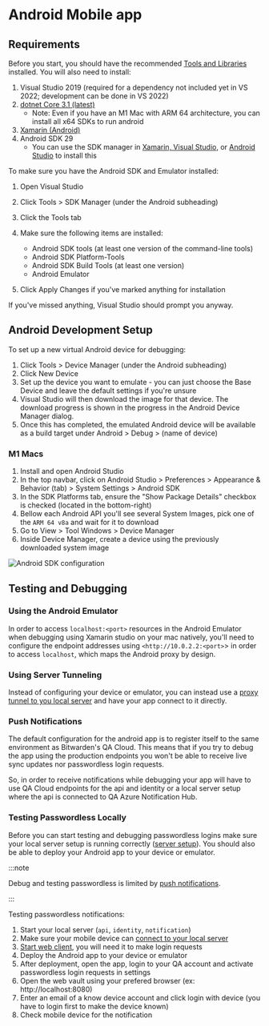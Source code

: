 # Android Mobile app

## Requirements

Before you start, you should have the recommended [Tools and Libraries](../../../tools/index.md)
installed. You will also need to install:

1.  Visual Studio 2019 (required for a dependency not included yet in VS 2022; development can be
    done in VS 2022)
2.  [dotnet Core 3.1 (latest)](https://dotnet.microsoft.com/en-us/download/dotnet/3.1)
    - Note: Even if you have an M1 Mac with ARM 64 architecture, you can install all x64 SDKs to run
      android
3.  [Xamarin (Android)](https://learn.microsoft.com/en-us/xamarin/get-started/installation/?pivots=macos-vs2022)
4.  Android SDK 29
    - You can use the SDK manager in [Xamarin, Visual Studio][xamarin-vs], or [Android
      Studio][android-studio] to install this

To make sure you have the Android SDK and Emulator installed:

1.  Open Visual Studio
2.  Click Tools > SDK Manager (under the Android subheading)
3.  Click the Tools tab
4.  Make sure the following items are installed:

    - Android SDK tools (at least one version of the command-line tools)
    - Android SDK Platform-Tools
    - Android SDK Build Tools (at least one version)
    - Android Emulator

5.  Click Apply Changes if you've marked anything for installation

If you've missed anything, Visual Studio should prompt you anyway.

## Android Development Setup

To set up a new virtual Android device for debugging:

1.  Click Tools > Device Manager (under the Android subheading)
2.  Click New Device
3.  Set up the device you want to emulate - you can just choose the Base Device and leave the
    default settings if you're unsure
4.  Visual Studio will then download the image for that device. The download progress is shown in
    the progress in the Android Device Manager dialog.
5.  Once this has completed, the emulated Android device will be available as a build target under
    Android > Debug > (name of device)

### M1 Macs

1.  Install and open Android Studio
2.  In the top navbar, click on Android Studio > Preferences > Appearance & Behavior (tab) > System
    Settings > Android SDK
3.  In the SDK Platforms tab, ensure the "Show Package Details" checkbox is checked (located in the
    bottom-right)
4.  Bellow each Android API you'll see several System Images, pick one of the `ARM 64 v8a` and wait
    for it to download
5.  Go to View > Tool Windows > Device Manager
6.  Inside Device Manager, create a device using the previously downloaded system image

![Android SDK configuration](android-sdk.png)

## Testing and Debugging

### Using the Android Emulator

In order to access `localhost:<port>` resources in the Android Emulator when debugging using Xamarin
studio on your mac natively, you'll need to configure the endpoint addresses using
`<http://10.0.2.2:<port>`\> in order to access `localhost`, which maps the Android proxy by design.

[xamarin-vs]: https://learn.microsoft.com/en-us/xamarin/android/get-started/installation/android-sdk
[android-studio]: https://developer.android.com/studio/releases/platforms

### Using Server Tunneling

Instead of configuring your device or emulator, you can instead use a
[proxy tunnel to you local server](../../../server/tunnel.md) and have your app connect to it
directly.

### Push Notifications

The default configuration for the android app is to register itself to the same environment as
Bitwarden's QA Cloud. This means that if you try to debug the app using the production endpoints you
won't be able to receive live sync updates nor passwordless login requests.

<bitwarden> 
 So, in order to receive notifications while debugging your app will have to use QA Cloud endpoints for the api and identity or a local server setup where the api is connected to QA Azure Notification Hub.
</bitwarden>

### Testing Passwordless Locally

Before you can start testing and debugging passwordless logins make sure your local server setup is
running correctly ([server setup](../../../server/guide.mdx)). You should also be able to deploy
your Android app to your device or emulator.

:::note

Debug and testing passwordless is limited by [push notifications](#push-notifications).

:::

Testing passwordless notifications:

1. Start your local server (`api`, `identity`, `notification`)
2. Make sure your mobile device can [connect to your local server](#using-server-tunneling)
3. [Start web client](../../web-vault/index.mdx), you will need it to make login requests
4. Deploy the Android app to your device or emulator
5. After deployment, open the app, login to your QA account and activate passwordless login requests
   in settings
6. Open the web vault using your prefered browser (ex: http://localhost:8080)
7. Enter an email of a know device account and click login with device (you have to login first to
   make the device known)
8. Check mobile device for the notification
